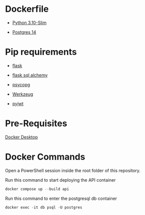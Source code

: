 # Dockerfile

- [Python 3.10-Slim](https://hub.docker.com/_/python)

- [Postgres 14](https://hub.docker.com/_/postgres)

# Pip requirements

- [flask](https://flask.palletsprojects.com/en/2.1.x/)

- [flask sql alchemy](https://flask-sqlalchemy.palletsprojects.com/en/2.x/)

- [psycopg](https://www.psycopg.org/docs/install.html)

- [Werkzeug](https://werkzeug.palletsprojects.com/en/2.1.x/installationWerkzeug)

- [pyjwt](https://pyjwt.readthedocs.io/en/stable/)

# Pre-Requisites

[Docker Desktop](https://docs.docker.com/desktop/)

# Docker Commands

Open a PowerShell session inside the root folder of this repository.

Run this command to start deploying the API container
```powershell
docker compose up --build api
```

Run this command to enter the postgresql db container
```powershell
docker exec -it db psql -U postgres
```
